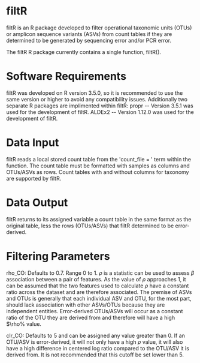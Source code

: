 # filtR
filtR is an R package developed to filter operational taxonomic units (OTUs) or amplicon sequence variants (ASVs) from count tables if they are determined to be generated by sequencing error and/or PCR error.

The filtR R package currently contains a single function, filtR().

# Software Requirements
filtR was developed on R version 3.5.0, so it is recommended to use the same version or higher to avoid any compatibility issues.
Additionally two separate R packages are implimented within filtR:
propr -- Version 3.5.1 was used for the development of filtR.
ALDEx2 -- Version 1.12.0 was used for the development of filtR.

# Data Input
filtR reads a local stored count table from the 'count_file = ' term within the function. The count table must be formatted with samples as columns and OTUs/ASVs as rows. Count tables with and without columns for taxonomy are supported by filtR.

# Data Output
filtR returns to its assigned variable a count table in the same format as the original table, less the rows (OTUs/ASVs) that filtR determined to be error-derived. 

# Filtering Parameters
rho_CO: Defaults to 0.7. Range 0 to 1. $\rho$ is a statistic can be used to assess $\beta$ association between a pair of features. As the value of $\rho$ approaches 1, it can be assumed that the two features used to calculate $\rho$ have a constant ratio across the dataset and are therefore associated. The premise of ASVs and OTUs is generally that each individual ASV and OTU, for the most part, should lack association with other ASVs/OTUs because they are independent entities. Error-derived OTUs/ASVs will occur as a constant ratio of the OTU they are derived from and therefore will have a high $\rho% value.

clr_CO: Defaults to 5 and can be assigned any value greater than 0. If an OTU/ASV is error-derived, it will not only have a high $\rho$ value, it will also have a high difference in centered log ratio compared to the OTU/ASV it is derived from. It is not recommended that this cutoff be set lower than 5.
